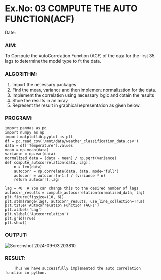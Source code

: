 # Ex.No: 03   COMPUTE THE AUTO FUNCTION(ACF)
Date: 

### AIM:
To Compute the AutoCorrelation Function (ACF) of the data for the first 35 lags to determine the model
type to fit the data.
### ALGORITHM:
1. Import the necessary packages
2. Find the mean, variance and then implement normalization for the data.
3. Implement the correlation using necessary logic and obtain the results
4. Store the results in an array
5. Represent the result in graphical representation as given below.
### PROGRAM:
```
import pandas as pd
import numpy as np
import matplotlib.pyplot as plt
df = pd.read_csv('/mnt/data/weather_classification_data.csv')
data = df['Temperature'].values
mean = np.mean(data)
variance = np.var(data)
normalized_data = (data - mean) / np.sqrt(variance)
def compute_autocorrelation(data, lag):
    n = len(data)
    autocorr = np.correlate(data, data, mode='full')
    autocorr = autocorr[n-1:] / (variance * n)
    return autocorr[:lag]

lag = 40  # You can change this to the desired number of lags
autocorr_results = compute_autocorrelation(normalized_data, lag)
plt.figure(figsize=(10, 6))
plt.stem(range(lag), autocorr_results, use_line_collection=True)
plt.title('Autocorrelation Function (ACF)')
plt.xlabel('Lag')
plt.ylabel('Autocorrelation')
plt.grid(True)
plt.show()

```


### OUTPUT:

![Screenshot 2024-09-03 203810](https://github.com/user-attachments/assets/61b9d59c-7e79-4888-84f0-5aa37dcc9f4f)

### RESULT:
        Thus we have successfully implemented the auto correlation function in python.

